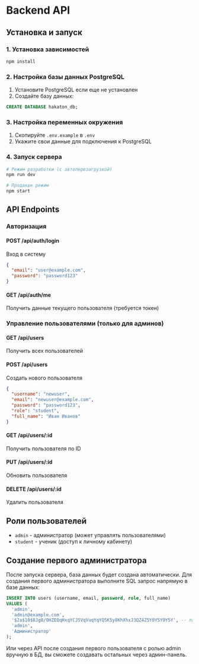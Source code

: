 # Backend API

## Установка и запуск

### 1. Установка зависимостей
```bash
npm install
```

### 2. Настройка базы данных PostgreSQL
1. Установите PostgreSQL если еще не установлен
2. Создайте базу данных:
```sql
CREATE DATABASE hakaton_db;
```

### 3. Настройка переменных окружения
1. Скопируйте `.env.example` в `.env`
2. Укажите свои данные для подключения к PostgreSQL

### 4. Запуск сервера
```bash
# Режим разработки (с автоперезагрузкой)
npm run dev

# Продакшн режим
npm start
```

## API Endpoints

### Авторизация

#### POST /api/auth/login
Вход в систему
```json
{
  "email": "user@example.com",
  "password": "password123"
}
```

#### GET /api/auth/me
Получить данные текущего пользователя (требуется токен)

### Управление пользователями (только для админов)

#### GET /api/users
Получить всех пользователей

#### POST /api/users
Создать нового пользователя
```json
{
  "username": "newuser",
  "email": "newuser@example.com",
  "password": "password123",
  "role": "student",
  "full_name": "Иван Иванов"
}
```

#### GET /api/users/:id
Получить пользователя по ID

#### PUT /api/users/:id
Обновить пользователя

#### DELETE /api/users/:id
Удалить пользователя

## Роли пользователей
- `admin` - администратор (может управлять пользователями)
- `student` - ученик (доступ к личному кабинету)

## Создание первого администратора

После запуска сервера, база данных будет создана автоматически. Для создания первого администратора выполните SQL запрос напрямую в базе данных:

```sql
INSERT INTO users (username, email, password, role, full_name) 
VALUES (
  'admin', 
  'admin@example.com', 
  '$2a$10$8Jg8/0HZEQqHxqYCJ5VqVuqYqYQ5K5y8KhXhxJ3QZ4Z5Y0Y5Y0Y5Y', -- пароль: admin123
  'admin', 
  'Администратор'
);
```

Или через API после создания первого пользователя с ролью admin вручную в БД, вы сможете создавать остальных через админ-панель.
